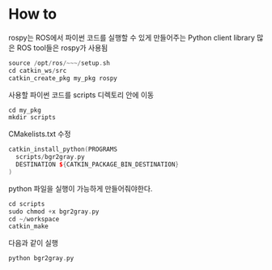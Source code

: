 # How to

rospy는 ROS에서 파이썬 코드를 실행할 수 있게 만들어주는 Python client library
많은 ROS tool들은 rospy가 사용됨

```cpp
source /opt/ros/~~~/setup.sh
cd catkin_ws/src
catkin_create_pkg my_pkg rospy
```

사용할 파이썬 코드를 scripts 디렉토리 안에 이동

```cpp
cd my_pkg
mkdir scripts
```

CMakelists.txt 수정

```cpp
catkin_install_python(PROGRAMS
  scripts/bgr2gray.py
  DESTINATION ${CATKIN_PACKAGE_BIN_DESTINATION}
)
```

python 파일을 실행이 가능하게 만들어줘야한다.

```cpp
cd scripts
sudo chmod +x bgr2gray.py
cd ~/workspace
catkin_make
```
다음과 같이 실행
```cpp
python bgr2gray.py
```
